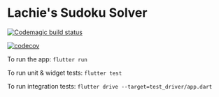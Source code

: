 # Lachie's Sudoku Solver

[![Codemagic build status](https://api.codemagic.io/apps/603b647b10cfd9539dc7e507/603baa07c9d4d753dd37e0ef/status_badge.svg)](https://codemagic.io/apps/603b647b10cfd9539dc7e507/603baa07c9d4d753dd37e0ef/latest_build)

[![codecov](https://codecov.io/gh/lachiejames/lachies_life_planner/branch/master/graph/badge.svg?token=0XIDBXN5IM)](https://codecov.io/gh/lachiejames/lachies_life_planner)

To run the app:
`flutter run`

To run unit & widget tests:
`flutter test`

To run integration tests:
`flutter drive --target=test_driver/app.dart`
